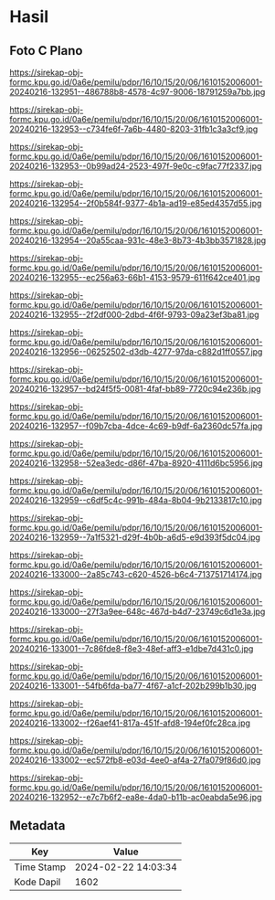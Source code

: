 # Hasil

## Foto C Plano

https://sirekap-obj-formc.kpu.go.id/0a6e/pemilu/pdpr/16/10/15/20/06/1610152006001-20240216-132951--486788b8-4578-4c97-9006-18791259a7bb.jpg

https://sirekap-obj-formc.kpu.go.id/0a6e/pemilu/pdpr/16/10/15/20/06/1610152006001-20240216-132953--c734fe6f-7a6b-4480-8203-31fb1c3a3cf9.jpg

https://sirekap-obj-formc.kpu.go.id/0a6e/pemilu/pdpr/16/10/15/20/06/1610152006001-20240216-132953--0b99ad24-2523-497f-9e0c-c9fac77f2337.jpg

https://sirekap-obj-formc.kpu.go.id/0a6e/pemilu/pdpr/16/10/15/20/06/1610152006001-20240216-132954--2f0b584f-9377-4b1a-ad19-e85ed4357d55.jpg

https://sirekap-obj-formc.kpu.go.id/0a6e/pemilu/pdpr/16/10/15/20/06/1610152006001-20240216-132954--20a55caa-931c-48e3-8b73-4b3bb3571828.jpg

https://sirekap-obj-formc.kpu.go.id/0a6e/pemilu/pdpr/16/10/15/20/06/1610152006001-20240216-132955--ec256a63-66b1-4153-9579-611f642ce401.jpg

https://sirekap-obj-formc.kpu.go.id/0a6e/pemilu/pdpr/16/10/15/20/06/1610152006001-20240216-132955--2f2df000-2dbd-4f6f-9793-09a23ef3ba81.jpg

https://sirekap-obj-formc.kpu.go.id/0a6e/pemilu/pdpr/16/10/15/20/06/1610152006001-20240216-132956--06252502-d3db-4277-97da-c882d1ff0557.jpg

https://sirekap-obj-formc.kpu.go.id/0a6e/pemilu/pdpr/16/10/15/20/06/1610152006001-20240216-132957--bd24f5f5-0081-4faf-bb89-7720c94e236b.jpg

https://sirekap-obj-formc.kpu.go.id/0a6e/pemilu/pdpr/16/10/15/20/06/1610152006001-20240216-132957--f09b7cba-4dce-4c69-b9df-6a2360dc57fa.jpg

https://sirekap-obj-formc.kpu.go.id/0a6e/pemilu/pdpr/16/10/15/20/06/1610152006001-20240216-132958--52ea3edc-d86f-47ba-8920-4111d6bc5956.jpg

https://sirekap-obj-formc.kpu.go.id/0a6e/pemilu/pdpr/16/10/15/20/06/1610152006001-20240216-132959--c6df5c4c-991b-484a-8b04-9b2133817c10.jpg

https://sirekap-obj-formc.kpu.go.id/0a6e/pemilu/pdpr/16/10/15/20/06/1610152006001-20240216-132959--7a1f5321-d29f-4b0b-a6d5-e9d393f5dc04.jpg

https://sirekap-obj-formc.kpu.go.id/0a6e/pemilu/pdpr/16/10/15/20/06/1610152006001-20240216-133000--2a85c743-c620-4526-b6c4-713751714174.jpg

https://sirekap-obj-formc.kpu.go.id/0a6e/pemilu/pdpr/16/10/15/20/06/1610152006001-20240216-133000--27f3a9ee-648c-467d-b4d7-23749c6d1e3a.jpg

https://sirekap-obj-formc.kpu.go.id/0a6e/pemilu/pdpr/16/10/15/20/06/1610152006001-20240216-133001--7c86fde8-f8e3-48ef-aff3-e1dbe7d431c0.jpg

https://sirekap-obj-formc.kpu.go.id/0a6e/pemilu/pdpr/16/10/15/20/06/1610152006001-20240216-133001--54fb6fda-ba77-4f67-a1cf-202b299b1b30.jpg

https://sirekap-obj-formc.kpu.go.id/0a6e/pemilu/pdpr/16/10/15/20/06/1610152006001-20240216-133002--f26aef41-817a-451f-afd8-194ef0fc28ca.jpg

https://sirekap-obj-formc.kpu.go.id/0a6e/pemilu/pdpr/16/10/15/20/06/1610152006001-20240216-133002--ec572fb8-e03d-4ee0-af4a-27fa079f86d0.jpg

https://sirekap-obj-formc.kpu.go.id/0a6e/pemilu/pdpr/16/10/15/20/06/1610152006001-20240216-132952--e7c7b6f2-ea8e-4da0-b11b-ac0eabda5e96.jpg


## Metadata

| Key        | Value               |
| ---------- | ------------------- |
| Time Stamp | 2024-02-22 14:03:34 |
| Kode Dapil | 1602                |



